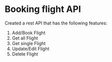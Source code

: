 # Booking flight API 

Created a rest API that has the following features: 

1. Add/Book Flight
2. Get all Flight
3. Get single Flight
4. Update/Edit Flight
5. Delete Flight 
